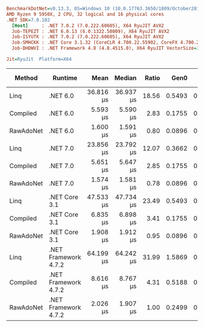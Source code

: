 ``` ini

BenchmarkDotNet=v0.13.3, OS=Windows 10 (10.0.17763.3650/1809/October2018Update/Redstone5), VM=Hyper-V
AMD Ryzen 9 5950X, 2 CPU, 32 logical and 16 physical cores
.NET SDK=7.0.102
  [Host]     : .NET 7.0.2 (7.0.222.60605), X64 RyuJIT AVX2
  Job-TEPEZT : .NET 6.0.13 (6.0.1322.58009), X64 RyuJIT AVX2
  Job-ISYUTK : .NET 7.0.2 (7.0.222.60605), X64 RyuJIT AVX2
  Job-SMHCKK : .NET Core 3.1.32 (CoreCLR 4.700.22.55902, CoreFX 4.700.22.56512), X64 RyuJIT AVX2
  Job-DHDWVI : .NET Framework 4.8 (4.8.4515.0), X64 RyuJIT VectorSize=256

Jit=RyuJit  Platform=X64  

```
|    Method |              Runtime |      Mean |    Median | Ratio |   Gen0 |   Gen1 | Allocated | Alloc Ratio |
|---------- |--------------------- |----------:|----------:|------:|-------:|-------:|----------:|------------:|
|      Linq |             .NET 6.0 | 36.816 μs | 36.937 μs | 18.56 | 0.5493 | 0.1831 |   9.41 KB |        6.09 |
|  Compiled |             .NET 6.0 |  5.593 μs |  5.590 μs |  2.83 | 0.1755 | 0.0839 |   2.98 KB |        1.93 |
| RawAdoNet |             .NET 6.0 |  1.600 μs |  1.591 μs |  0.80 | 0.0896 | 0.0439 |   1.48 KB |        0.96 |
|      Linq |             .NET 7.0 | 23.856 μs | 23.792 μs | 12.07 | 0.3662 | 0.1221 |   6.22 KB |        4.03 |
|  Compiled |             .NET 7.0 |  5.651 μs |  5.647 μs |  2.85 | 0.1755 | 0.0839 |   2.98 KB |        1.93 |
| RawAdoNet |             .NET 7.0 |  1.574 μs |  1.581 μs |  0.78 | 0.0896 | 0.0877 |   1.48 KB |        0.96 |
|      Linq |        .NET Core 3.1 | 47.533 μs | 47.734 μs | 23.49 | 0.5493 | 0.1831 |   9.38 KB |        6.07 |
|  Compiled |        .NET Core 3.1 |  6.835 μs |  6.898 μs |  3.41 | 0.1755 | 0.0839 |   2.97 KB |        1.92 |
| RawAdoNet |        .NET Core 3.1 |  1.908 μs |  1.912 μs |  0.95 | 0.0896 | 0.0439 |   1.48 KB |        0.96 |
|      Linq | .NET Framework 4.7.2 | 64.199 μs | 64.242 μs | 31.99 | 1.5869 | 0.2441 |  10.38 KB |        6.73 |
|  Compiled | .NET Framework 4.7.2 |  8.616 μs |  8.767 μs |  4.31 | 0.5188 | 0.1678 |   3.25 KB |        2.11 |
| RawAdoNet | .NET Framework 4.7.2 |  2.026 μs |  1.907 μs |  1.00 | 0.2499 | 0.1240 |   1.54 KB |        1.00 |
